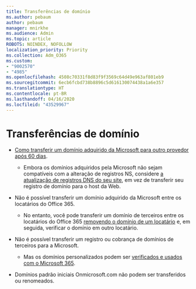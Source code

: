 ```yaml
---
title: Transferências de domínio
ms.author: pebaum
author: pebaum
manager: mnirkhe
ms.audience: Admin
ms.topic: article
ROBOTS: NOINDEX, NOFOLLOW
localization_priority: Priority
ms.collection: Adm_O365
ms.custom:
- "9002570"
- "4985"
ms.openlocfilehash: 4508c70331f8d83f9f3569c64d49e963af801eb9
ms.sourcegitcommit: 6ecb6fcbd738b8896c5d616130074438a1a6e357
ms.translationtype: HT
ms.contentlocale: pt-BR
ms.lasthandoff: 04/16/2020
ms.locfileid: "43529967"
---
```

# <a name="domain-transfers"></a>Transferências de domínio

- [Como transferir um domínio adquirido da Microsoft para outro provedor após 60 dias](https://docs.microsoft.com/microsoft-365/admin/setup/domains-faq?view=o365-worldwide#can-i-transfer-a-domain-i-purchased-from-microsoft-to-another-provider).

    - Embora os domínios adquiridos pela Microsoft não sejam compatíveis com a alteração de registros NS, considere [a atualização de registros DNS do seu site](https://docs.microsoft.com/microsoft-365/admin/dns/update-dns-records-to-retain-current-hosting-provider?view=o365-worldwide), em vez de transferir seu registro de domínio para o host da Web.

- Não é possível transferir um domínio adquirido da Microsoft entre os locatários do Office 365. 

    - No entanto, você pode transferir um domínio de terceiros entre os locatários do Office 365 [removendo o domínio de um locatário](https://docs.microsoft.com/microsoft-365/admin/get-help-with-domains/remove-a-domain?view=o365-worldwide) e, em seguida, verificar o domínio em outro locatário.

- Não é possível transferir um registro ou cobrança de domínios de terceiros para a Microsoft.

    - Mas os domínios personalizados podem ser [verificados e usados com o Microsoft 365](https://docs.microsoft.com/microsoft-365/admin/setup/add-domain?view=o365-worldwide).

- Domínios padrão iniciais Onmicrosoft.com não podem ser transferidos ou renomeados.
